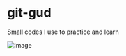 # git-gud
Small codes I use to practice and learn

![image](https://github.com/felipecaetano0/git-gud/assets/38040033/2304a9e5-933f-4014-aaa2-b01c89c2413d)

